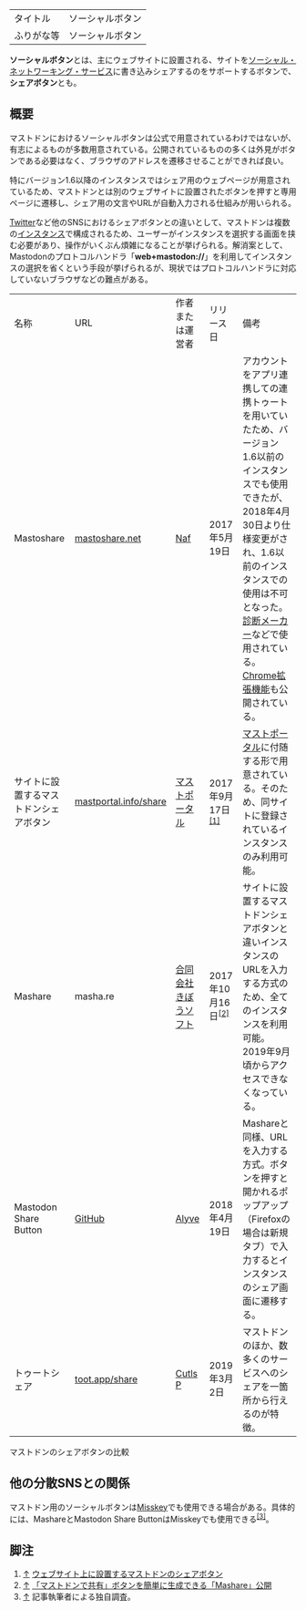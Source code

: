<div>

|            |                  |
|------------|------------------|
| タイトル   | ソーシャルボタン |
| ふりがな等 | ソーシャルボタン |

  
**ソーシャルボタン**とは、主にウェブサイトに設置される、サイトを[ソーシャル・ネットワーキング・サービス](/%E3%82%BD%E3%83%BC%E3%82%B7%E3%83%A3%E3%83%AB%E3%83%BB%E3%83%8D%E3%83%83%E3%83%88%E3%83%AF%E3%83%BC%E3%82%AD%E3%83%B3%E3%82%B0%E3%83%BB%E3%82%B5%E3%83%BC%E3%83%93%E3%82%B9 "ソーシャル・ネットワーキング・サービス")に書き込みシェアするのをサポートするボタンで、**シェアボタン**とも。

## 概要

マストドンにおけるソーシャルボタンは公式で用意されているわけではないが、有志によるものが多数用意されている。公開されているものの多くは外見がボタンである必要はなく、ブラウザのアドレスを遷移させることができれば良い。

特にバージョン1.6以降のインスタンスではシェア用のウェブページが用意されているため、マストドンとは別のウェブサイトに設置されたボタンを押すと専用ページに遷移し、シェア用の文言やURLが自動入力される仕組みが用いられる。

[Twitter](/Twitter "Twitter")など他のSNSにおけるシェアボタンとの違いとして、マストドンは複数の[インスタンス](/%E3%82%A4%E3%83%B3%E3%82%B9%E3%82%BF%E3%83%B3%E3%82%B9 "インスタンス")で構成されるため、ユーザーがインスタンスを選択する画面を挟む必要があり、操作がいくぶん煩雑になることが挙げられる。解消案として、Mastodonのプロトコルハンドラ「**web+mastodon://**」を利用してインスタンスの選択を省くという手段が挙げられるが、現状ではプロトコルハンドラに対応していないブラウザなどの難点がある。

|                                        |                                                                                    |                                                                                                                                            |                                                |                                                                                                                                                                                                                                                                                                                                                                                                                                                          |
|----------------------------------------|------------------------------------------------------------------------------------|--------------------------------------------------------------------------------------------------------------------------------------------|------------------------------------------------|----------------------------------------------------------------------------------------------------------------------------------------------------------------------------------------------------------------------------------------------------------------------------------------------------------------------------------------------------------------------------------------------------------------------------------------------------------|
| 名称                                   | URL                                                                                | 作者または運営者                                                                                                                           | リリース日                                     | 備考                                                                                                                                                                                                                                                                                                                                                                                                                                                     |
| Mastoshare                             | <a href="https://mastoshare.net/" rel="nofollow">mastoshare.net</a>                | [Naf](/Naf "Naf")                                                                                                                          | 2017年5月19日                                  | アカウントをアプリ連携しての連携トゥートを用いていたため、バージョン1.6以前のインスタンスでも使用できたが、2018年4月30日より仕様変更がされ、1.6以前のインスタンスでの使用は不可となった。[診断メーカー](/%E8%A8%BA%E6%96%AD%E3%83%A1%E3%83%BC%E3%82%AB%E3%83%BC "診断メーカー")などで使用されている。<a href="https://chrome.google.com/webstore/detail/mastoshare/mfdneocoinldonfcdoicdjllngnakoga" rel="nofollow">Chrome拡張機能</a>も公開されている。 |
| サイトに設置するマストドンシェアボタン | <a href="https://mastportal.info/share" rel="nofollow">mastportal.info/share</a>   | [マストポータル](/%E3%83%9E%E3%82%B9%E3%83%88%E3%83%9D%E3%83%BC%E3%82%BF%E3%83%AB "マストポータル")                                        | 2017年9月17日<sup>[\[1\]](#cite_note-1)</sup>  | [マストポータル](/%E3%83%9E%E3%82%B9%E3%83%88%E3%83%9D%E3%83%BC%E3%82%BF%E3%83%AB "マストポータル")に付随する形で用意されている。そのため、同サイトに登録されているインスタンスのみ利用可能。                                                                                                                                                                                                                                                            |
| Mashare                                | masha.re                                                                           | [合同会社きぼうソフト](/%E5%90%88%E5%90%8C%E4%BC%9A%E7%A4%BE%E3%81%8D%E3%81%BC%E3%81%86%E3%82%BD%E3%83%95%E3%83%88 "合同会社きぼうソフト") | 2017年10月16日<sup>[\[2\]](#cite_note-2)</sup> | サイトに設置するマストドンシェアボタンと違いインスタンスのURLを入力する方式のため、全てのインスタンスを利用可能。2019年9月頃からアクセスできなくなっている。                                                                                                                                                                                                                                                                                             |
| Mastodon Share Button                  | <a href="https://aly-ve.github.io/Mastodon-share-button" rel="nofollow">GitHub</a> | <a href="https://hostux.social/@Alyve" rel="nofollow">Alyve</a>                                                                            | 2018年4月19日                                  | Mashareと同様、URLを入力する方式。ボタンを押すと開かれるポップアップ（Firefoxの場合は新規タブ）で入力するとインスタンスのシェア画面に遷移する。                                                                                                                                                                                                                                                                                                          |
| トゥートシェア                         | <a href="https://toot.app/share" rel="nofollow">toot.app/share</a>                 | [Cutls P](/Cutls_P "Cutls P")                                                                                                              | 2019年3月2日                                   | マストドンのほか、数多くのサービスへのシェアを一箇所から行えるのが特徴。                                                                                                                                                                                                                                                                                                                                                                                 |

マストドンのシェアボタンの比較

## 他の分散SNSとの関係

マストドン用のソーシャルボタンは[Misskey](/Misskey "Misskey")でも使用できる場合がある。具体的には、MashareとMastodon Share ButtonはMisskeyでも使用できる<sup>[\[3\]](#cite_note-3)</sup>。

## 脚注

<div>

1.  [↑](#cite_ref-1) <a href="https://mastportal.info/868" rel="nofollow">ウェブサイト上に設置するマストドンのシェアボタン</a>
2.  [↑](#cite_ref-2) <a href="https://masto.news/2017/10/16/mashare/" rel="nofollow">「マストドンで共有」ボタンを簡単に生成できる「Mashare」公開</a>
3.  [↑](#cite_ref-3) 記事執筆者による独自調査。

</div>

</div>
